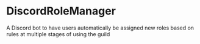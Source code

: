 # DiscordRoleManager
A Discord bot to have users automatically be assigned new roles based on rules at multiple stages of using the guild
